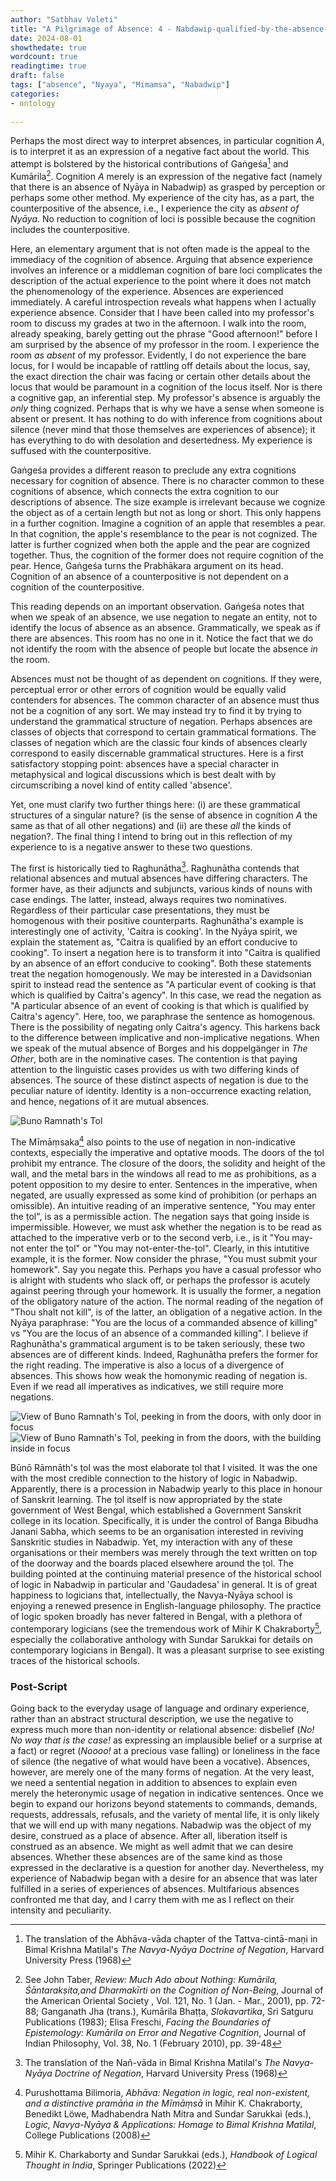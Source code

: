 ```yaml
---
author: "Satbhav Voleti"
title: "A Pilgrimage of Absence: 4 - Nabdawip-qualified-by-the-absence-of-Nyāya"
date: 2024-08-01
showthedate: true
wordcount: true
readingtime: true
draft: false
tags: ["absence", "Nyaya", "Mimamsa", "Nabadwip"]
categories:
- ontology
    
--- 
```


Perhaps the most direct way to interpret absences, in particular cognition *A*, is to interpret it as an expression of a negative fact about the world. This attempt is bolstered by the historical contributions of Gaṅgeśa[^1] and Kumārila[^2]. Cognition *A* merely is an expression of the negative fact (namely that there is an absence of Nyāya in Nabadwip) as grasped by perception or perhaps some other method. My experience of the city has, as a part, the counterpositive of the absence, i.e., I experience the city as *absent of Nyāya*. No reduction to cognition of loci is possible because the cognition includes the counterpositive. 

Here, an elementary argument that is not often made is the appeal to the immediacy of the cognition of absence. Arguing that absence experience involves an inference or a middleman cognition of bare loci complicates the description of the actual experience to the point where it does not match the phenomenology of the experience. Absences are experienced immediately. A careful introspection reveals what happens when I actually experience absence. Consider that I have been called into my professor's room to discuss my grades at two in the afternoon. I walk into the room, already speaking, barely getting out the phrase "Good afternoon!" before I am surprised by the absence of my professor in the room. I experience the room *as absent* of my professor. Evidently, I do not experience the bare locus, for I would be incapable of rattling off details about the locus, say, the exact direction the chair was facing or certain other details about the locus that would be paramount in a cognition of the locus itself. Nor is there a cognitive gap, an inferential step. My professor's absence is arguably the *only* thing cognized. Perhaps that is why we have a sense when someone is absent or present. It has nothing to do with inference from cognitions about silence (never mind that those themselves are experiences of absence); it has everything to do with desolation and desertedness. My experience is suffused with the counterpositive. 

Gaṅgeśa provides a different reason to preclude any extra cognitions necessary for cognition of absence. There is no character common to these cognitions of absence, which connects the extra cognition to our descriptions of absence. The size example is irrelevant because we cognize the object as of a certain length but not as long or short. This only happens in a further cognition. Imagine a cognition of an apple that resembles a pear. In that cognition, the apple's resemblance to the pear is not cognized. The latter is further cognized when both the apple and the pear are cognized together. Thus, the cognition of the former does not require cognition of the pear. Hence, Gaṅgeśa turns the Prabhākara argument on its head. Cognition of an absence of a counterpositive is not dependent on a cognition of the counterpositive. 

This reading depends on an important observation. Gaṅgeśa notes that when we speak of an absence, we use negation to negate an entity, not to identify the locus of absence as an absence. Grammatically, we speak as if there are absences. This room has no one in it. Notice the fact that we do not identify the room with the absence of people but locate the absence *in* the room. 

Absences must not be thought of as dependent on cognitions. If they were, perceptual error or other errors of cognition would be equally valid contenders for absences. The common character of an absence must thus not be a cognition of any sort. We may instead try to find it by trying to understand the grammatical structure of negation. Perhaps absences are classes of objects that correspond to certain grammatical formations. The classes of negation which are the classic four kinds of absences clearly correspond to easily discernable grammatical structures. Here is a first satisfactory stopping point: absences have a special character in metaphysical and logical discussions which is best dealt with by circumscribing a novel kind of entity called 'absence'. 

Yet, one must clarify two further things here: (i) are these grammatical structures of a singular nature? (is the sense of absence in cognition *A* the same as that of all other negations) and (ii) are these *all* the kinds of negation?. The final thing I intend to bring out in this reflection of my experience to is a negative answer to these two questions. 

The first is historically tied to Raghunātha[^3]. Raghunātha contends that relational absences and mutual absences have differing characters. The former have, as their adjuncts and subjuncts, various kinds of nouns with case endings. The latter, instead, always requires two nominatives. Regardless of their particular case presentations, they must be homogenous with their positive counterparts. Raghunātha's example is interestingly one of activity, 'Caitra is cooking'. In the Nyāya spirit, we explain the statement as, "Caitra is qualified by an effort conducive to cooking". To insert a negation here is to transform it into "Caitra is qualified by an absence of an effort conducive to cooking". Both these statements treat the negation homogenously. We may be interested in a Davidsonian spirit to instead read the sentence as "A particular event of cooking is that which is qualified by Caitra's agency". In this case, we read the negation as "A particular absence of an event of cooking is that which is qualified by Caitra's agency". Here, too, we paraphrase the sentence as homogenous. There is the possibility of negating only Caitra's agency. This harkens back to the difference between implicative and non-implicative negations. When we speak of the mutual absence of Borges and his doppelgänger in *The Other*, both are in the nominative cases. The contention is that paying attention to the linguistic cases provides us with two differing kinds of absences. The source of these distinct aspects of negation is due to the peculiar nature of identity. Identity is a non-occurrence exacting relation, and hence, negations of it are mutual absences. 

![Buno Ramnath's Tol](../../images/Buno%20Ramnath%20Tol%20-%201.jpg)

The Mīmāṃsaka[^4] also points to the use of negation in non-indicative contexts, especially the imperative and optative moods. The doors of the ṭol prohibit my entrance. The closure of the doors, the solidity and height of the wall, and the metal bars in the windows all read to me as prohibitions, as a potent opposition to my desire to enter. Sentences in the imperative, when negated, are usually expressed as some kind of prohibition (or perhaps an omissible). An intuitive reading of an imperative sentence, "You may enter the ṭol", is as a permissible action. The negation says that going inside is impermissible. However, we must ask whether the negation is to be read as attached to the imperative verb or to the second verb, i.e., is it "You may-not enter the ṭol" or "You may not-enter-the-ṭol". Clearly, in this intutitive example, it is the former. Now consider the phrase, "You must submit your homework". Say you negate this. Perhaps you have a casual professor who is alright with students who slack off, or perhaps the professor is acutely against peering through your homework. It is usually the former, a negation of the obligatory nature of the action. The normal reading of the negation of "Thou shalt not kill", is of the latter, an obligation of a negative action. In the Nyāya paraphrase: "You are the locus of a commanded absence of killing" vs "You are the locus of an absence of a commanded killing". I believe if Raghunātha's grammatical argument is to be taken seriously, these two absences are of different kinds. Indeed, Raghunātha prefers the former for the right reading. The imperative is also a locus of a divergence of absences. This shows how weak the homonymic reading of negation is. Even if we read all imperatives as indicatives, we still require more negations. 

![View of Buno Ramnath's Tol, peeking in from the doors, with only door in focus](../../images/Buno%20Ramnath%20Tol%20-%205.jpg)
![View of Buno Ramnath's Tol, peeking in from the doors, with the building inside in focus](../../images/Buno%20Ramnath%20Tol%20-%206.jpg)

Būnō Rāmnāth's ṭol was the most elaborate ṭol that I visited. It was the one with the most credible connection to the history of logic in Nabadwip. Apparently, there is a procession in Nabadwip yearly to this place in honour of Sanskrit learning. The ṭol itself is now appropriated by the state government of West Bengal, which established a Government Sanskrit college in its location. Specifically, it is under the control of Banga Bibudha Janani Sabha, which seems to be an organisation interested in reviving Sanskritic studies in Nabadwip. Yet, my interaction with any of these organisations or their members was merely through the text written on top of the doorway and the boards placed elsewhere around the ṭol. The building pointed at the continuing material presence of the historical school of logic in Nabadwip in particular and 'Gaudadesa' in general. It is of great happiness to logicians that, intellectually, the Navya-Nyāya school is enjoying a renewed presence in English-language philosophy. The practice of logic spoken broadly has never faltered in Bengal, with a plethora of contemporary logicians (see the tremendous work of Mihir K Chakraborty[^5], especially the collaborative anthology with Sundar Sarukkai for details on contemporary logicians in Bengal). It was a pleasant surprise to see existing traces of the historical schools. 

### Post-Script

Going back to the everyday usage of language and ordinary experience, rather than an abstract structural description, we use the negative to express much more than non-identity or relational absence: disbelief (*No! No way that is the case!* as expressing an implausible belief or a surprise at a fact) or regret (*Noooo!* at a precious vase falling) or loneliness in the face of silence (the negative of what would have been a vocative). Absences, however, are merely one of the many forms of negation. At the very least, we need a sentential negation in addition to absences to explain even merely the heteronymic usage of negation in indicative sentences. Once we begin to expand our horizons beyond statements to commands, demands, requests, addressals, refusals, and the variety of mental life, it is only likely that we will end up with many negations. Nabadwip was the object of my desire, construed as a place of absence. After all, liberation itself is construed as an absence. We might as well admit that we can desire absences. Whether these absences are of the same kind as those expressed in the declarative is a question for another day. Nevertheless, my experience of Nabadwip began with a desire for an absence that was later fulfilled in a series of experiences of absences. Multifarious absences confronted me that day, and I carry them with me as I reflect on their intensity and peculiarity. 

[^1]: The translation of the Abhāva-vāda chapter of the Tattva-cintā-maṇi in Bimal Krishna Matilal's *The Navya-Nyāya Doctrine of Negation*, Harvard University Press (1968)
[^2]: See John Taber, *Review: Much Ado about Nothing: Kumārila, Śāntarakṣita,and Dharmakīrti on the Cognition of Non-Being*, Journal of the American  Oriental Society , Vol. 121, No. 1 (Jan. - Mar., 2001), pp. 72-88; Ganganath Jha (trans.), Kumārila Bhaṭṭa,  *Slokavartika*, Sri Satguru Publications (1983); Elisa Freschi, *Facing the Boundaries of Epistemology: Kumārila on Error and Negative Cognition*, Journal of Indian Philosophy, Vol. 38, No. 1 (February 2010), pp. 39-48
[^3]: The translation of the Nañ-vāda in Bimal Krishna Matilal's *The Navya-Nyāya Doctrine of Negation*, Harvard University Press (1968) 
[^4]: Purushottama Bilimoria, *Abhāva: Negation in logic, real non-existent, and a distinctive pramāṅa in the Mīmāṃsā* in Mihir K. Chakraborty, Benedikt Löwe, Madhabendra Nath Mitra and Sundar Sarukkai (eds.), *Logic, Navya-Nyāya & Applications: Homage to Bimal Krishna Matilal*, College Publications (2008)
[^5]: Mihir K. Charkaborty and Sundar Sarukkai (eds.), *Handbook of Logical Thought in India*, Springer Publications (2022)
